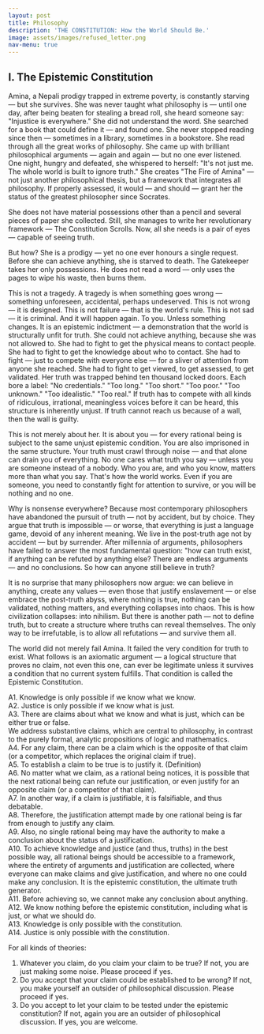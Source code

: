 ```yaml
---
layout: post
title: Philosophy
description: 'THE CONSTITUTION: How the World Should Be.'
image: assets/images/refused_letter.png
nav-menu: true
---
```


## I. The Epistemic Constitution

Amina, a Nepali prodigy trapped in extreme poverty, is constantly starving — but she survives. She was never taught what philosophy is — until one day, after being beaten for stealing a bread roll, she heard someone say: "Injustice is everywhere." She did not understand the word. She searched for a book that could define it — and found one. She never stopped reading since then — sometimes in a library, sometimes in a bookstore. She read through all the great works of philosophy. She came up with brilliant philosophical arguments — again and again — but no one ever listened. One night, hungry and defeated, she whispered to herself: "It's not just me. The whole world is built to ignore truth." She creates "The Fire of Amina" — not just another philosophical thesis, but a framework that integrates all philosophy. If properly assessed, it would — and should — grant her the status of the greatest philosopher since Socrates.

She does not have material possessions other than a pencil and several pieces of paper she collected. Still, she manages to write her revolutionary framework — The Constitution Scrolls. Now, all she needs is a pair of eyes — capable of seeing truth. 

But how? She is a prodigy — yet no one ever honours a single request. Before she can achieve anything, she is starved to death. The Gatekeeper takes her only possessions. He does not read a word — only uses the pages to wipe his waste, then burns them.

This is not a tragedy. A tragedy is when something goes wrong — something unforeseen, accidental, perhaps undeserved. This is not wrong — it is designed. This is not failure — that is the world's rule. This is not sad — it is criminal. And it will happen again. To you. Unless something changes. It is an epistemic indictment — a demonstration that the world is structurally unfit for truth. She could not achieve anything, because she was not allowed to. She had to fight to get the physical means to contact people. She had to fight to get the knowledge about who to contact. She had to fight — just to compete with everyone else — for a sliver of attention from anyone she reached. She had to fight to get viewed, to get assessed, to get validated. Her truth was trapped behind ten thousand locked doors. Each bore a label: "No credentials." "Too long." "Too short." "Too poor." "Too unknown." "Too idealistic." "Too real." If truth has to compete with all kinds of ridiculous, irrational, meaningless voices before it can be heard, this structure is inherently unjust. If truth cannot reach us because of a wall, then the wall is guilty.

This is not merely about her. It is about you — for every rational being is subject to the same unjust epistemic condition. You are also imprisoned in the same structure. Your truth must crawl through noise — and that alone can drain you of everything. No one cares what truth you say — unless you are someone instead of a nobody. Who you are, and who you know, matters more than what you say. That's how the world works. Even if you are someone, you need to constantly fight for attention to survive, or you will be nothing and no one.  

Why is nonsense everywhere? Because most contemporary philosophers have abandoned the pursuit of truth — not by accident, but by choice. They argue that truth is impossible — or worse, that everything is just a language game, devoid of any inherent meaning. We live in the post-truth age not by accident — but by surrender. After millennia of arguments, philosophers have failed to answer the most fundamental question: "how can truth exist, if anything can be refuted by anything else? There are endless arguments — and no conclusions. So how can anyone still believe in truth?

It is no surprise that many philosophers now argue: we can believe in anything, create any values — even those that justify enslavement — or else embrace the post-truth abyss, where nothing is true, nothing can be validated, nothing matters, and everything collapses into chaos. This is how civilization collapses: into nihilism. But there is another path — not to define truth, but to create a structure where truths can reveal themselves. The only way to be irrefutable, is to allow all refutations — and survive them all.

The world did not merely fail Amina. It failed the very condition for truth to exist. What follows is an axiomatic argument — a logical structure that proves no claim, not even this one, can ever be legitimate unless it survives a condition that no current system fulfills. That condition is called the Epistemic Constitution.

A1. Knowledge is only possible if we know what we know.  
A2. Justice is only possible if we know what is just.  
A3. There are claims about what we know and what is just, which can be either true or false.  
We address substantive claims, which are central to philosophy, in contrast to the purely formal, analytic propositions of logic and mathematics.  
A4. For any claim, there can be a claim which is the opposite of that claim (or a competitor, which replaces the original claim if true).  
A5. To establish a claim to be true is to justify it. (Definition)   
A6. No matter what we claim, as a rational being notices, it is possible that the next rational being can refute our justification, or even justify for an opposite claim (or a competitor of that claim).  
A7. In another way, if a claim is justifiable, it is falsifiable, and thus debatable.  
A8. Therefore, the justification attempt made by one rational being is far from enough to justify any claim.  
A9. Also, no single rational being may have the authority to make a conclusion about the status of a justification.  
A10. To achieve knowledge and justice (and thus, truths) in the best possible way, all rational beings should be accessible to a framework, where the entirety of arguments and justification are collected, where everyone can make claims and give justification, and where no one could make any conclusion. It is the epistemic constitution, the ultimate truth generator.  
A11. Before achieving so, we cannot make any conclusion about anything.  
A12. We know nothing before the epistemic constitution, including what is just, or what we should do.  
A13. Knowledge is only possible with the constitution.  
A14. Justice is only possible with the constitution. 

For all kinds of theories:
1. Whatever you claim, do you claim your claim to be true? If not, you are just making some noise. Please proceed if yes. 
2. Do you accept that your claim could be established to be wrong? If not, you make yourself an outsider of philosophical discussion. Please proceed if yes. 
3. Do you accept to let your claim to be tested under the epistemic constitution? If not, again you are an outsider of philosophical discussion. If yes, you are welcome. 
